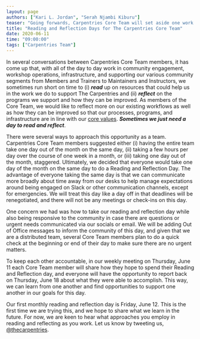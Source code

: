 ```yaml
---
layout: page
authors: ["Kari L. Jordan", "Serah Njambi Kiburu"]
teaser: "Going forwards, Carpentries Core Team will set aside one work day a month to read and reflect. Friday, June 12 will be the first of these."
title: "Reading and Reflection Days for The Carpentries Core Team"
date: 2020-06-11
time: "09:00:00"
tags: ["Carpentries Team"]
---
```


In several conversations between Carpentries Core Team members, it has come up that, with all of the day to day work in community engagement, workshop operations, infrastructure, and supporting our various community segments from Members and Trainers to Maintainers and Instructors, we sometimes run short on time to (i) __*read*__ up on resources that could help us in the work we do to support The Carpentries and (ii) __*reflect*__ on the programs we support and how they can be improved. As members of the Core Team, we would like to reflect more on our existing workflows as well as how they can be improved so that our processes, programs, and infrastructure are in line with our [core values](https://carpentries.org/values). __*Sometimes we just need a day to read and reflect*__.

There were several ways to approach this opportunity as a team. Carpentries Core Team members suggested either (i) having the entire team take one day out of the month on the same day, (ii) taking a few hours per day over the course of one week in a month, or (iii) taking one day out of the month, staggered. Ultimately, we decided that everyone would take one day of the month on the same day to do a Reading and Reflection Day. The advantage of everyone taking the same day is that we can communicate more broadly about time away from our desks to help manage expectations around being engaged on Slack or other communication channels, except for emergencies. We will treat this day like a day off in that deadlines will be renegotiated, and there will not be any meetings or check-ins on this day.

One concern we had was how to take our reading and reflection day while also being responsive to the community in case there are questions or urgent needs communicated via our socials or email. We will be adding Out of Office messages to inform the community of this day, and given that we are a distributed team, several Core Team members plan to do a quick check at the beginning or end of their day to make sure there are no urgent matters.

To keep each other accountable, in our weekly meeting on Thursday, June 11 each Core Team member will share how they hope to spend their Reading and Reflection day, and everyone will have the opportunity to report back on Thursday, June 18 about what they were able to accomplish. This way, we can learn from one another and find opportunities to support one another in our goals for this day.

Our first monthly reading and reflection day is Friday, June 12. This is the first time we are trying this, and we hope to share what we learn in the future. For now, we are keen to hear what approaches you employ in reading and reflecting as you work. Let us know by tweeting us, [@thecarpentries](https://twitter.com/thecarpentries).